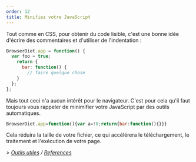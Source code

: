 ```yaml
---
order: 12
title: Minifiez votre JavaScript
---
```


Tout comme en CSS, pour obtenir du code lisible, c'est une bonne idée d'écrire des commentaires et d'utiliser de l'indentation :

```js
BrowserDiet.app = function() {
  var foo = true;
    return {
      bar: function() {
        // faire quelque chose
    }
  };
};
```

Mais tout ceci n'a aucun intérêt pour le navigateur. C'est pour cela qu'il faut toujours vous rappeler de minimifier votre JavaScript par des outils automatiques.

```js
BrowserDiet.app=function(){var a=!0;return{bar:function(){}}}
```

Cela réduira la taille de votre fichier, ce qui accélérera le téléchargement, le traitement et l'exécution de votre page.

*> [Outils utiles](https://github.com/zenorocha/browser-diet/wiki/Tools#wiki-minify-your-script) / [References](https://github.com/zenorocha/browser-diet/wiki/References#minify-your-script)*
